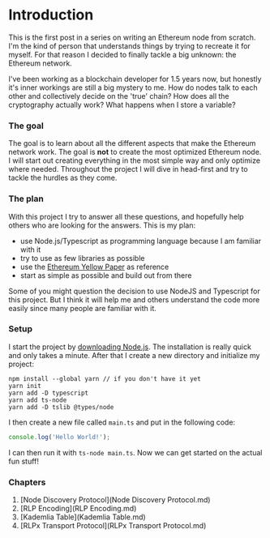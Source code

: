 # Introduction

This is the first post in a series on writing an Ethereum node from scratch. I'm the kind of person that understands things by trying to recreate it for myself. For that reason I decided to finally tackle a big unknown: the Ethereum network. 

I've been working as a blockchain developer for 1.5 years now, but honestly it's inner workings are still a big mystery to me. How do nodes talk to each other and collectively decide on the 'true' chain? How does all the cryptography actually work? What happens when I store a variable?

### The goal

The goal is to learn about all the different aspects that make the Ethereum network work. The goal is **not** to create the most optimized Ethereum node. I will start out creating everything in the most simple way and only optimize where needed. Throughout the project I will dive in head-first and try to tackle the hurdles as they come.

### The plan

With this project I try to answer all these questions, and hopefully help others who are looking for the answers. This is my plan:

- use Node.js/Typescript as programming language because I am familiar with it
- try to use as few libraries as possible
- use the [Ethereum Yellow Paper](https://ethereum.github.io/yellowpaper/paper.pdf) as reference
- start as simple as possible and build out from there

Some of you might question the decision to use NodeJS and Typescript for this project. But I think it will help me and others understand the code more easily since many people are familiar with it.

### Setup

I start the project by [downloading Node.js](https://nodejs.org/en/download/). The installation is really quick and only takes a minute. After that I create a new directory and initialize my project:

```
npm install --global yarn // if you don't have it yet
yarn init
yarn add -D typescript
yarn add ts-node
yarn add -D tslib @types/node
```

I then create a new file called ```main.ts``` and put in the following code:

```typescript
console.log('Hello World!');
```

I can then run it with ```ts-node main.ts```. Now we can get started on the actual fun stuff!

### Chapters

1. [Node Discovery Protocol](Node Discovery Protocol.md)
2. [RLP Encoding](RLP Encoding.md)
3. [Kademlia Table](Kademlia Table.md)
4. [RLPx Transport Protocol](RLPx Transport Protocol.md)

